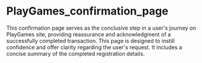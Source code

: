 # PlayGames_confirmation_page
This confirmation page serves as the conclusive step in a user's journey on PlayGames site, providing reassurance and acknowledgment of a successfully completed transaction. This page is designed to instill confidence and offer clarity regarding the user's request. It includes a concise summary of the completed registration details.

